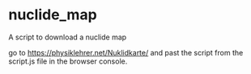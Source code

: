 # nuclide_map
A script to download a nuclide map

go to https://physiklehrer.net/Nuklidkarte/ and past the script from the script.js file in the browser console.
